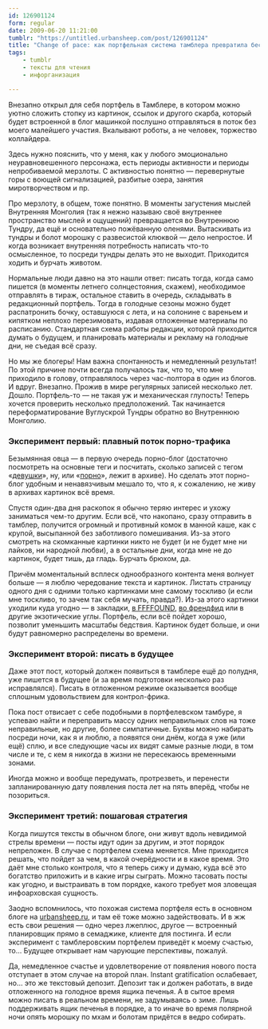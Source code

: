 ```yaml
---
id: 126901124
form: regular
date: 2009-06-20 11:21:00
tumblr: "https://untitled.urbansheep.com/post/126901124"
title: "Change of pace: как портфельная система тамблера превратила бестолковый блогинг в стратегическую игру"
tags:
    - tumblr
    - тексты для чтения
    - инфорганизация

---
```


<p>Внезапно открыл для себя портфель в Тамблере, в котором можно уютно сложить стопку из картинок, ссылок и другого скарба, который будет встроенной в блог машинкой послушно отправляться в поток без моего малейшего участия. Вкалывают роботы, а не человек, торжество коллайдера.</p>

<p>Здесь нужно пояснить, что у меня, как у любого эмоционально неуравновешенного персонажа, есть периоды активности и периоды непробиваемой мерзлоты. С активностью понятно — перевернутые горы с воющей сигнализацией, разбитые озера, занятия миротворчеством и пр.</p>

<p>Про мерзлоту, в общем, тоже понятно. В моменты загустения мыслей Внутренняя Монголия (так я нежно называю своё внутреннее пространство мыслей и ощущений) превращается во Внутреннюю Тундру, да ещё и основательно пожёванную оленями. Вытаскивать из тундры и болот морошку с развесистой клюквой — дело непростое. И когда возникает внутренняя потребность написать что-то осмысленное, то посреди тундры делать это не выходит. Приходится ходить и бурчать животом.</p>

<p>Нормальные люди давно на это нашли ответ: писать тогда, когда само пишется (в моменты летнего солнцестояния, скажем), необходимое отправлять в тираж, остальное ставить в очередь, складывать в редакционный портфель. Тогда в голодные сезоны можно будет распатронить бочку, оставшуюся с лета, и на солонине с вареньем и кипятком неплохо перезимовать, издавая отложенные материалы по расписанию. Стандартная схема работы редакции, которой приходится думать о будущем, и планировать материалы и рекламу на голодные дни, не съедая всё сразу.</p>

<p>Но мы же блогеры! Нам важна спонтанность и немедленный результат! По этой причине почти всегда получалось так, что то, что мне приходило в голову, отправлялось через час-полтора в один из блогов. И вдруг. Внезапно. Прожив в мире регулярных записей несколько лет. Дошло. Портфель-то — не такая уж и механическая глупость! Теперь хочется проверить несколько предположений. Так начинается переформатирование Вуглускрой Тундры обратно во Внутреннюю Монголию.</p>

<h3>Эксперимент первый: плавный поток порно-трафика</h3>
<p> Безымянная овца — в первую очередь порно-блог (достаточно посмотреть на основные теги и посчитать, сколько записей с тегом «<a href="http://untitled.urbansheep.ru/tagged/%D0%B4%D0%B5%D0%B2%D1%83%D1%88%D0%BA%D0%B8">девушки</a>», ну, или «<a href="http://untitled.urbansheep.ru/tagged/%D0%BF%D0%BE%D1%80%D0%BD%D0%BE">порно</a>», лежит в архиве). Но сделать этот порно-блог удобным и ненавязчивым мешало то, что я, к сожалению, не живу в архивах картинок всё время.</p>

<p>Спустя один-два дня раскопок я обычно теряю интерес и ухожу заниматься чем-то другим. Если всё, что накопано, сразу отправить в тамблер, получится огромный и противный комок в манной каше, как с крупой, высыпанной без заботливого помешивания. Из-за этого смотреть на скомканные картинки никто не будет (и не будет мне ни лайков, ни народной любви), а в остальные дни, когда мне не до картинок, будет тишь, да гладь. Бурчать брюхом, да.</p>

<p>Причём моментальный всплеск однообразного контента меня волнует больше — я люблю чередование текста и картинок. Листать страницу одного дня с одними только картинками мне самому тоскливо (и если мне тоскливо, то зачем так себя мучать, правда?). Из-за этого картинки уходили куда угодно — в закладки, <a href="http://b23.ru/tx7">в FFFFOUND</a>, <a href="http://b23.ru/tx6">во френдфид</a> или в другие экзотические углы. Портфель, если всё пойдет хорошо, позволит уменьшить масштабы бедствия. Картинок будет больше, и они будут равномерно распределены во времени.</p>

<h3>Эксперимент второй: писать в будущее</h3>
<p>Даже этот пост, который должен появиться в тамблере ещё до полудня, уже пишется в будущее (и за время подготовки несколько раз исправлялся). Писать в отложенном режиме оказывается вообще сплошным удовольствием для контрол-фрика.</p>

<p>Пока пост отвисает с себе подобными в портфелевском тамбуре, я успеваю найти и переправить массу одних неправильных слов на тоже неправильные, но другие, более симпатичные. Буквы можно набирать посреди ночи, как я и люблю, а появятся они днём, когда я уже (или ещё) сплю, и все следующие часы их видят самые разные люди, в том числе и те, с кем я никогда в жизни не пересекаюсь временными зонами.</p>

<p>Иногда можно и вообще передумать, протрезветь, и перенести запланированную дату появления поста лет на пять вперёд, чтобы не позориться.</p>

<h3>Эксперимент третий: пошаговая стратегия</h3>
<p>Когда пишутся тексты в обычном блоге, они живут вдоль невидимой стрелы времени — посты идут один за другим, и этот порядок непреложен. В случае с портфелем схема меняется. Мне приходится решать, что пойдет за чем, в какой очерёдности и в какое время. Это даёт мне столько контроля, что я теперь сижу и думаю, куда всё это богатство приложить и в какие игры сыграть. Можно тасовать посты как угодно, и выстраивать в том порядке, какого требует моя зловещая инфоарховская сущность.</p>

<p>Заодно вспомнилось, что похожая система портфеля есть в основном блоге на <a href="http://urbansheep.ru/">urbansheep.ru</a>, и там её тоже можно задействовать. И в жж есть свои решения — одно через лжеплюс, другое — встроенный планировщик прямо в семаджике, клиенте для постинга. И если эксперимент с тамблеровским портфелем приведёт к моему счастью, то&hellip; Будущее открывает нам чарующие перспективы, пожалуй.</p>

<p>Да, немедленное счастье и удовлетворение от появления нового поста отступает в этом случае на второй план. Instant gratification ослабевает, но&hellip; это же текстовый депозит. Депозит так и должен работать, в виде отложенного на голодное время ящика печенья. А в сытое время можно писать в реальном времени, не задумываясь о зиме. Лишь поддерживать ящик печенья в порядке, а то иначе во время полярной ночи опять морошку по мхам и болотам придётся в ведро собирать.</p>

